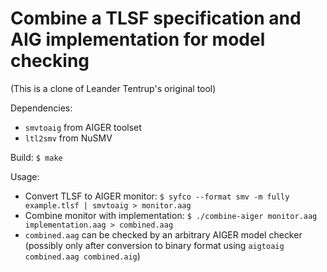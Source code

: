# Combine a TLSF specification and AIG implementation for model checking

(This is a clone of Leander Tentrup's original tool)

Dependencies:

* `smvtoaig` from AIGER toolset
* `ltl2smv` from NuSMV

Build: `$ make`

Usage:

* Convert TLSF to AIGER monitor: `$ syfco --format smv -m fully example.tlsf | smvtoaig > monitor.aag`
* Combine monitor with implementation: `$ ./combine-aiger monitor.aag implementation.aag > combined.aag`
* `combined.aag` can be checked by an arbitrary AIGER model checker (possibly only after conversion to binary format using `aigtoaig combined.aag combined.aig`)
